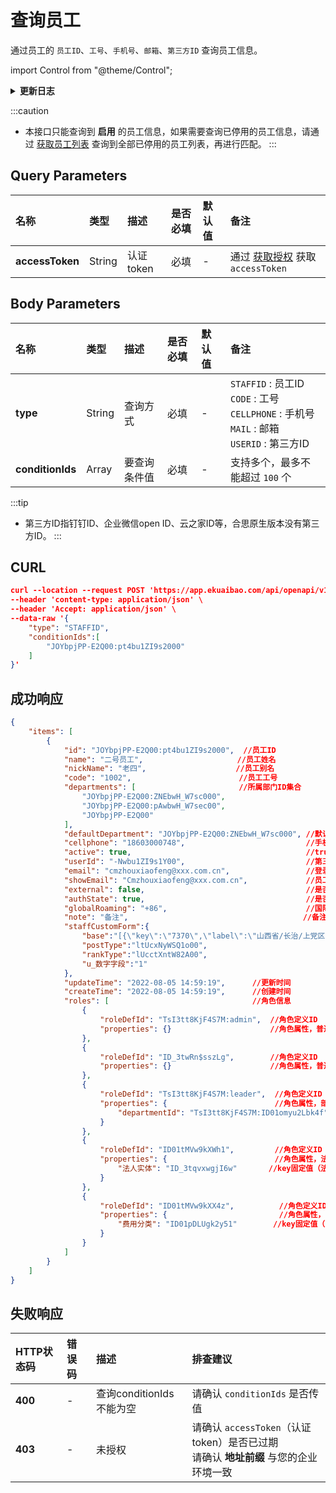 # 查询员工
通过员工的 `员工ID`、`工号`、`手机号`、`邮箱`、`第三方ID` 查询员工信息。<br/>

import Control from "@theme/Control";

<Control
method="POST"
url="/api/openapi/v1/staffs/getStaffIds"
/>

<details>
  <summary><b>更新日志</b></summary>
  <div>

  [**1.24.0**](/docs/open-api/notice/update-log#1240) -> 🐞 响应信息中新增了 `roles`（角色信息）字段。<br/>
  [**1.20.0**](/docs/open-api/notice/update-log#1200) -> 🐞 响应信息中新增了 `nickName`（员工别名）字段。<br/>
  [**1.19.0**](/docs/open-api/notice/update-log#1190) -> 🐞 响应信息中新增了 `globalRoaming`（国际区号）字段。<br/>
  [**1.10.0**](/docs/open-api/notice/update-log#1100) -> 🐞 新增了 `authState`（激活状态）成功响应返回参数。<br/>

  </div>
</details>

:::caution
- 本接口只能查询到 **启用** 的员工信息，如果需要查询已停用的员工信息，请通过 [获取员工列表](/docs/open-api/corporation/get-all-staffs) 查询到全部已停用的员工列表，再进行匹配。
:::

## Query Parameters

| 名称 | 类型 | 描述 | 是否必填 | 默认值 | 备注 |
| :--- | :--- | :--- | :--- |:--- | :--- |
| **accessToken** | String | 认证token | 必填 | - | 通过 [获取授权](/docs/open-api/getting-started/auth) 获取 `accessToken` |

## Body Parameters

| 名称 | 类型 | 描述 | 是否必填 | 默认值 | 备注                                                                                          |
| :--- | :--- | :--- | :--- |:--- |:--------------------------------------------------------------------------------------------|
| **type**         | String | 查询方式    | 必填 | - | `STAFFID` : 员工ID<br/>`CODE` : 工号<br/>`CELLPHONE` : 手机号<br/>`MAIL` : 邮箱<br/>`USERID` : 第三方ID |
| **conditionIds** | Array  | 要查询条件值 | 必填 | - | 支持多个，最多不能超过 `100` 个                                                                         |

:::tip
- 第三方ID指钉钉ID、企业微信open ID、云之家ID等，合思原生版本没有第三方ID。
:::

## CURL
```json
curl --location --request POST 'https://app.ekuaibao.com/api/openapi/v1/staffs/getStaffIds?accessToken=RCIbwHcnF0kg00' \
--header 'content-type: application/json' \
--header 'Accept: application/json' \
--data-raw '{
    "type": "STAFFID",
    "conditionIds":[
        "JOYbpjPP-E2Q00:pt4bu1ZI9s2000"
    ]
}'
```

## 成功响应
```json
{
    "items": [
        {
            "id": "JOYbpjPP-E2Q00:pt4bu1ZI9s2000",  //员工ID
            "name": "二号员工",                     //员工姓名
            "nickName": "老四",                    //员工别名
            "code": "1002",                        //员工工号
            "departments": [                       //所属部门ID集合
                "JOYbpjPP-E2Q00:ZNEbwH_W7sc000",
                "JOYbpjPP-E2Q00:pAwbwH_W7sec00",
                "JOYbpjPP-E2Q00"
            ],
            "defaultDepartment": "JOYbpjPP-E2Q00:ZNEbwH_W7sc000", //默认部门ID
            "cellphone": "18603000748",                           //手机号
            "active": true,                                       //true：在职，false：已离职（账号逻辑删除，在系统上不可见）
            "userId": "-Nwbu1ZI9s1Y00",                           //第三方平台人员ID
            "email": "cmzhouxiaofeng@xxx.com.cn",                 //登录邮箱（大写字母全转换为小写字母）
            "showEmail": "Cmzhouxiaofeng@xxx.com.cn",             //员工个人信息显示邮箱（大写字母保持不变）
            "external": false,                                    //是否外部员工
            "authState": true,                                    //是否激活，表示账号是否可用
            "globalRoaming": "+86",                               //国际区号
            "note": "备注",                                       //备注
            "staffCustomForm":{                                               //员工自定义字段
                "base":"[{\"key\":\"7370\",\"label\":\"山西省/长治/上党区\"}]",//常驻地
                "postType":"ltUcxNyWSQ1o00",                                  //岗位
                "rankType":"lUcctXntW82A00",                                  //职级
                "u_数字字段":"1"                                              //员工自定义字段
            },
            "updateTime": "2022-08-05 14:59:19",      //更新时间
            "createTime": "2022-08-05 14:59:19",      //创建时间
            "roles": [                                //角色信息
                {
                    "roleDefId": "TsI3tt8KjF4S7M:admin",  //角色定义ID
                    "properties": {}                      //角色属性，普通角色该值为空
                },
                {
                    "roleDefId": "ID_3twRn$sszLg",        //角色定义ID
                    "properties": {}                      //角色属性，普通角色该值为空
                },
                {
                    "roleDefId": "TsI3tt8KjF4S7M:leader",  //角色定义ID
                    "properties": {                        //角色属性，部门角色
                        "departmentId": "TsI3tt8KjF4S7M:ID01omyu2Lbk4f" //key固定值（departmentId），value: 部门ID
                    }
                },
                {
                    "roleDefId": "ID01tMVw9kXWh1",         //角色定义ID
                    "properties": {                        //角色属性，法人实体角色
                        "法人实体": "ID_3tqvxwgjI6w"       //key固定值（法人实体），value: 法人实体ID
                    }
                },
                {
                    "roleDefId": "ID01tMVw9kXX4z",          //角色定义ID
                    "properties": {                         //角色属性，自定义档案角色
                        "费用分类": "ID01pDLUgk2y51"        //key固定值（自定义档案名称），value: 档案ID
                    }
                }
            ]
        }
    ]
}
```

## 失败响应
| HTTP状态码 | 错误码 | 描述 | 排查建议 |
| :--- | :--- | :--- | :--- |
| **400** | - | 查询conditionIds不能为空 | 请确认 `conditionIds` 是否传值 | 
| **403** | - | 未授权 | 请确认 `accessToken`（认证token）是否已过期<br/>请确认 **地址前缀** 与您的企业环境一致 | 


